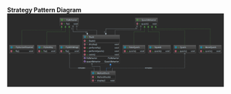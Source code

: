 **Strategy Pattern Diagram**
![Screenshot](https://raw.githubusercontent.com/eduardozo/Cibernarium/master/Java/Design%20Patterns/StrategyPattern/img/duckStrategyPattern.png)